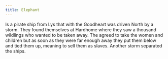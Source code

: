 ```yaml
---
title: Elephant
---
```


Is a pirate ship from Lys that with the Goodheart was driven North by a storm. They found themselves at Hardhome where they saw a thousand wildlings who wanted to be taken away. The agreed to take the women and children but as soon as they were far enough away they put them below and tied them up, meaning to sell them as slaves. Another storm separated the ships.


